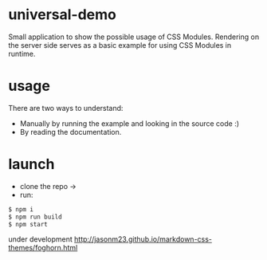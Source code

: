 universal-demo
===============

Small application to show the possible usage of CSS Modules. Rendering on the server side serves as a basic example for using CSS Modules in runtime.

# usage

There are two ways to understand:
- Manually by running the example and looking in the source code :)
- By reading the documentation.

# launch

- clone the repo ->
- run:

```bash
$ npm i
$ npm run build
$ npm start
```

under development
http://jasonm23.github.io/markdown-css-themes/foghorn.html
